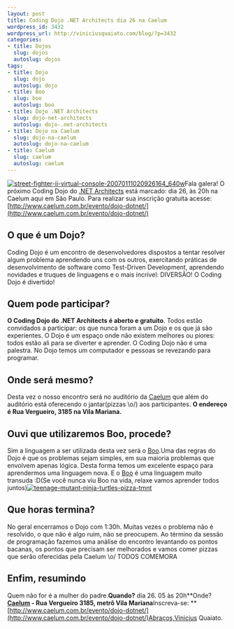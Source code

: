```yaml
--- 
layout: post
title: Coding Dojo .NET Architects dia 26 na Caelum
wordpress_id: 3432
wordpress_url: http://viniciusquaiato.com/blog/?p=3432
categories: 
- title: Dojos
  slug: dojos
  autoslug: dojos
tags: 
- title: Dojo
  slug: dojo
  autoslug: dojo
- title: Boo
  slug: boo
  autoslug: boo
- title: Dojo .NET Architects
  slug: dojo-net-architects
  autoslug: dojo-.net-architects
- title: Dojo na Caelum
  slug: dojo-na-caelum
  autoslug: dojo-na-caelum
- title: Caelum
  slug: caelum
  autoslug: caelum
---
```

[![](http://viniciusquaiato.com/images_posts/street-fighter-ii-virtual-console-20070111020926164_640w-300x201.jpg "street-fighter-ii-virtual-console-20070111020926164_640w")](http://viniciusquaiato.com/images_posts/street-fighter-ii-virtual-console-20070111020926164_640w.jpg)Fala galera! O próximo Coding Dojo do [.NET Architects](http://dotnetarchitects.net/) está marcado: dia 26, às 20h na Caelum aqui em São Paulo. Para realizar sua inscrição gratuita acesse: [http://www.caelum.com.br/evento/dojo-dotnet/](http://www.caelum.com.br/evento/dojo-dotnet/)

## O que é um Dojo?
Coding Dojo é um encontro de desenvolvedores dispostos a tentar resolver algum problema aprendendo uns com os outros, exercitando práticas de desenvolvimento de software como Test-Driven Development, aprendendo novidades e truques de linguagens e o mais incrível: DIVERSÃO! O Coding Dojo é divertido!

## Quem pode participar?
**O Coding Dojo do .NET Architects é aberto e gratuito**. Todos estão convidados a participar: os que nunca foram a um Dojo e os que já são experientes. O Dojo é um espaço onde não existem melhores ou piores: todos estão ali para se diverter e aprender. O Coding Dojo não é uma palestra. No Dojo temos um computador e pessoas se revezando para programar.

## Onde será mesmo?
Desta vez o nosso encontro será no auditório da [Caelum](http://caelum.com.br) que além do auditório está oferecendo o jantar(pizzas \o/) aos participantes. **O endereço é Rua Vergueiro, 3185 na Vila Mariana.**

## Ouvi que utilizaremos Boo, procede?
Sim a linguagem a ser utilizada desta vez será o [Boo](boo.codehaus.org/).Uma das regras do Dojo é que os problemas sejam simples, em sua maioria problemas que envolvem apenas lógica. Desta forma temos um excelente espaço para aprendermos uma linguagem nova. E o [Boo](http://viniciusquaiato.com/blog/trabalhando-com-boo-no-monodevelop/) é uma linguagem muito transuda :D(Se você nunca viu Boo na vida, relaxe vamos aprender todos juntos)[![](http://viniciusquaiato.com/images_posts/teenage-mutant-ninja-turtles-pizza-tmnt.jpg "teenage-mutant-ninja-turtles-pizza-tmnt")](http://viniciusquaiato.com/images_posts/teenage-mutant-ninja-turtles-pizza-tmnt.jpg)

## Que horas termina?
No geral encerramos o Dojo com 1:30h. Muitas vezes o problema não é resolvido, o que não é algo ruim, não se preocupem. Ao término da sessão de programação fazemos uma análise do encontro levantando os pontos bacanas, os pontos que precisam ser melhorados e vamos comer pizzas que serão oferecidas pela Caelum \o/ TODOS COMEMORA

## Enfim, resumindo
Quem não for é a mulher do padre.**Quando?** dia 26. 05 às 20h**Onde? **[Caelum](http://caelum.com.br) - Rua Vergueiro 3185, metrô Vila Mariana**Inscreva-se: **[http://www.caelum.com.br/evento/dojo-dotnet/](http://www.caelum.com.br/evento/dojo-dotnet/)Abraços,Vinicius Quaiato.
